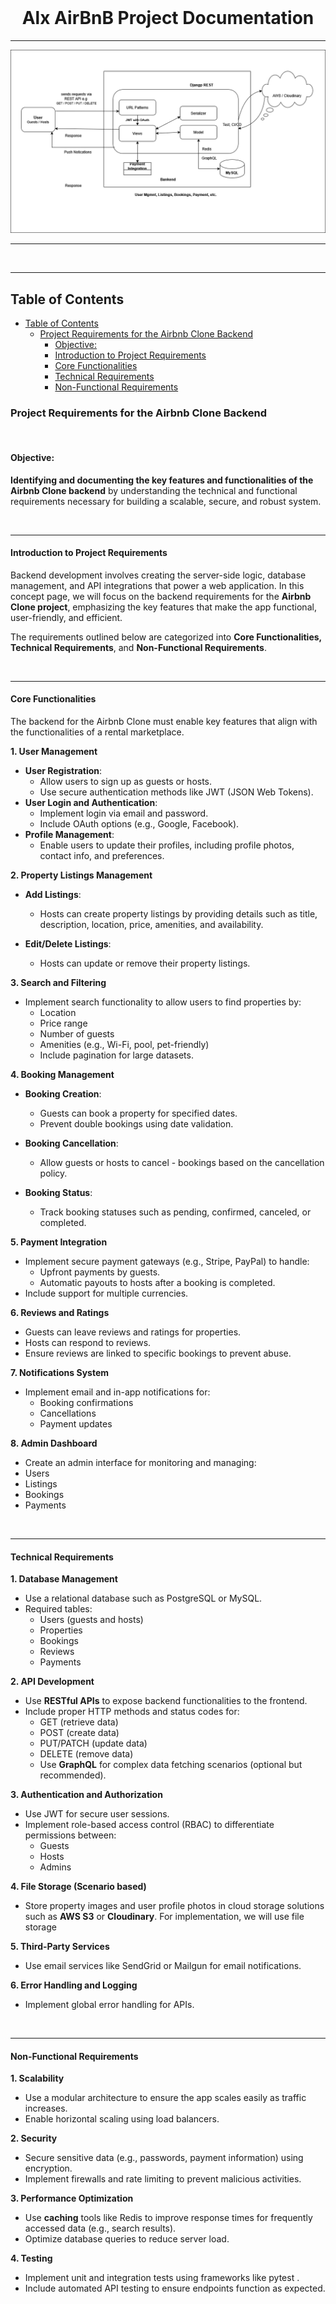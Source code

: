 <div align="center">
  <br>
  <h1><b>Alx AirBnB Project Documentation</b></h1>
</div>


---

![Preview of app](System_Design_AirBnB.drawio.png)

---

<br />

---
## Table of Contents

- [Table of Contents](#table-of-contents)
  - [Project Requirements for the Airbnb Clone Backend](#project-requirements-for-the-airbnb-clone-backend)
    - [Objective:](#objective)
    - [Introduction to Project Requirements](#introduction-to-project-requirements)
    - [Core Functionalities](#core-functionalities)
    - [Technical Requirements](#technical-requirements)
    - [Non-Functional Requirements](#non-functional-requirements)

### Project Requirements for the Airbnb Clone Backend

<br />

#### Objective:

**Identifying and documenting the key features and functionalities of the Airbnb Clone backend** by understanding the technical and functional requirements necessary for building a scalable, secure, and robust system.

<br />

---

#### Introduction to Project Requirements

Backend development involves creating the server-side logic, database management, and API integrations that power a web application. In this concept page, we will focus on the backend requirements for the **Airbnb Clone project**, emphasizing the key features that make the app functional, user-friendly, and efficient.

The requirements outlined below are categorized into **Core Functionalities, Technical Requirements**, and **Non-Functional Requirements**.

<br />

---

#### Core Functionalities

The backend for the Airbnb Clone must enable key features that align with the functionalities of a rental marketplace.

**1. User Management**

  - **User Registration**:
      - Allow users to sign up as guests or hosts.
      - Use secure authentication methods like JWT (JSON Web Tokens).
  - **User Login and Authentication**:
      - Implement login via email and password.
      - Include OAuth options (e.g., Google, Facebook).
  - **Profile Management**:
      - Enable users to update their profiles, including profile photos, contact info, and preferences.

**2. Property Listings Management**

  - **Add Listings**:
    - Hosts can create property listings by providing details such as title, description, location, price, amenities, and availability.
    
  - **Edit/Delete Listings**:
    - Hosts can update or remove their property listings.

**3. Search and Filtering**

  - Implement search functionality to allow users to find properties by:
    - Location
    - Price range
    - Number of guests
    - Amenities (e.g., Wi-Fi, pool, pet-friendly)
    - Include pagination for large datasets.

**4. Booking Management**

  - **Booking Creation**:
    - Guests can book a property for specified dates.
    - Prevent double bookings using date validation.
  
  - **Booking Cancellation**:
    - Allow guests or hosts to cancel - bookings based on the cancellation policy.
  - **Booking Status**:
    - Track booking statuses such as pending, confirmed, canceled, or completed.

**5. Payment Integration**

  - Implement secure payment gateways (e.g., Stripe, PayPal) to handle:
    - Upfront payments by guests.
    - Automatic payouts to hosts after a booking is completed.
  - Include support for multiple currencies.

**6. Reviews and Ratings**

  - Guests can leave reviews and ratings for properties.
  - Hosts can respond to reviews.
  - Ensure reviews are linked to specific bookings to prevent abuse.

**7. Notifications System**

  - Implement email and in-app notifications for:
    - Booking confirmations
    - Cancellations
    - Payment updates

**8. Admin Dashboard**

  - Create an admin interface for monitoring and managing:
  - Users
  - Listings
  - Bookings
  - Payments

<br />

---

#### Technical Requirements

**1. Database Management**

  - Use a relational database such as PostgreSQL or MySQL.
  - Required tables:
    - Users (guests and hosts)
    - Properties
    - Bookings
    - Reviews
    - Payments

**2. API Development**

  - Use **RESTful APIs** to expose backend functionalities to the frontend.
  -  Include proper HTTP methods and status codes for:
     - GET (retrieve data)
     - POST (create data)
     - PUT/PATCH (update data)
     - DELETE (remove data)
     - Use **GraphQL** for complex data fetching scenarios (optional but recommended).

**3. Authentication and Authorization**

  - Use JWT for secure user sessions.
  - Implement role-based access control (RBAC) to differentiate permissions between:
    - Guests
    - Hosts
    - Admins

**4. File Storage (Scenario based)**

  - Store property images and user profile photos in cloud storage solutions such as **AWS S3** or **Cloudinary**. For implementation, we will use file storage

**5. Third-Party Services**

  - Use email services like SendGrid or Mailgun for email notifications.

**6. Error Handling and Logging**

  - Implement global error handling for APIs.

<br />

---

#### Non-Functional Requirements
**1. Scalability**
  - Use a modular architecture to ensure the app scales easily as traffic increases.
  - Enable horizontal scaling using load balancers.

**2. Security**
  - Secure sensitive data (e.g., passwords, payment information) using encryption.
  - Implement firewalls and rate limiting to prevent malicious activities.

**3. Performance Optimization**
  - Use **caching** tools like Redis to improve response times for frequently accessed data (e.g., search results).
  - Optimize database queries to reduce server load.

**4. Testing**
  - Implement unit and integration tests using frameworks like pytest .
  - Include automated API testing to ensure endpoints function as expected.